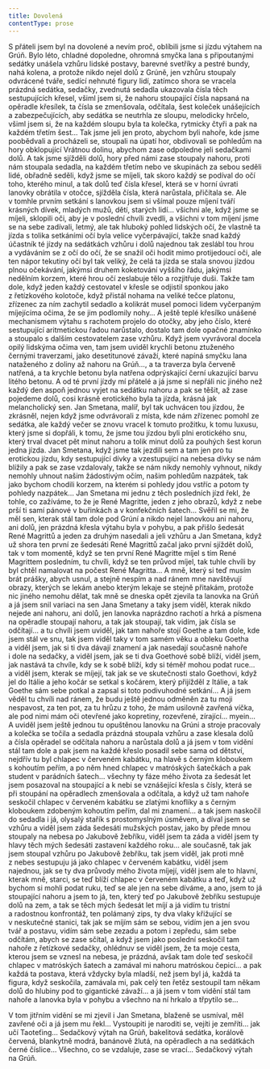 ```yaml
---
title: Dovolená
contentType: prose
---
```


  

S přáteli jsem byl na dovolené a nevím proč, oblíbili jsme si jízdu výtahem na Grúň. Bylo léto, chladné dopoledne, ohromná smyčka lana s připoutanými sedátky unášela vzhůru lidské postavy, barevné svetříky a pestré bundy, nahá kolena, a protože nikdo nejel dolů z Grúně, jen vzhůru stoupaly odvrácené tváře, sedící nehnuté figury lidí, zatímco shora se vracela prázdná sedátka, sedačky, zvednutá sedadla ukazovala čísla těch sestupujících křesel, všiml jsem si, že nahoru stoupající čísla napsaná na opěradle křesílek, ta čísla se zmenšovala, odčítala, šest koleček unášejících a zabezpečujících, aby sedátka se neutrhla ze sloupu, melodicky hrčelo, všiml jsem si, že na každém sloupu byla ta kolečka, rytmicky čtyři a pak na každém třetím šest… Tak jsme jeli jen proto, abychom byli nahoře, kde jsme poobědvali a procházeli se, stoupali na úpatí hor, obdivovali se pohledům na hory obklopující Vrátnou dolinu, abychom zase odpoledne jeli sedačkami dolů. A tak jsme sjížděli dolů, hory před námi zase stoupaly nahoru, proti nám stoupala sedadla, na každém třetím nebo ve skupinách za sebou seděli lidé, obřadně seděli, když jsme se míjeli, tak skoro každý se podíval do očí toho, kterého minul, a tak dolů teď čísla křesel, která se v horní úvrati lanovky obrátila v otočce, sjížděla čísla, která narůstala, přičítala se. Ale v tomhle prvním setkání s lanovkou jsem si všímal pouze míjení tváří krásných dívek, mladých mužů, dětí, starých lidí… všichni ale, když jsme se míjeli, sklopili oči, aby je v poslední chvíli zvedli, a všichni v tom míjení jsme se na sebe zadívali, letmý, ale tak hluboký pohled lidských očí, že vlastně ta jízda s tolika setkáními očí byla velice vyčerpávající, takže snad každý účastník té jízdy na sedátkách vzhůru i dolů najednou tak zeslábl tou hrou a vydáváním se z očí do očí, že se snažil oči hodit mimo protijedoucí oči, ale ten nápor tekutiny očí byl tak veliký, že celá ta jízda se stala snovou jízdou plnou očekávání, jakýmsi druhem koketování vyššího řádu, jakýmsi nedělním korzem, které hrou očí zeslabuje tělo a rozjitřuje duši. Takže tam dole, když jeden každý cestovatel v křesle se odjistil sponkou jako z řetízkového kolotoče, když přistál nohama na veliké tečce platonu, zřízenec za ním zachytil sedadlo a kolikrát musel pomoci lidem vyčerpaným míjejícíma očima, že se jim podlomily nohy… A ještě teplé křesílko unášené mechanismem výtahu s rachotem projelo do otočky, aby jeho číslo, které sestupující aritmetickou řadou narůstalo, dostalo tam dole opačné znamínko a stoupalo s dalším cestovatelem zase vzhůru. Když jsem vyvrávoral docela opilý lidskýma očima ven, tam jsem uviděl krychli betonu ztuženého černými traverzami, jako desetitunové závaží, které napíná smyčku lana nataženého z doliny až nahoru na Grúň…, a ta traverza byla červeně natřená, a ta krychle betonu byla natřena odprýskající černí ukazující barvu litého betonu. A od té první jízdy mí přátelé a já jsme si nepřáli nic jiného než každý den aspoň jednou vyjet na sedátku nahoru a pak se těšit, až zase pojedeme dolů, cosi krásně erotického byla ta jízda, krásná jak melancholický sen. Jan Smetana, malíř, byl tak uchvácen tou jízdou, že zkrásněl, nejen když jsme odvrávorali z místa, kde nám zřízenec pomohl ze sedátka, ale každý večer se znovu vracel k tomuto prožitku, k tomu luxusu, který jsme si dopřáli, k tomu, že jsme tou jízdou byli plni erotického snu, který trval dvacet pět minut nahoru a tolik minut dolů za pouhých šest korun jedna jízda. Jan Smetana, když jsme tak jezdili sem a tam jen pro tu erotickou jízdu, kdy sestupující dívky a vzestupující na nebesa dívky se nám blížily a pak se zase vzdalovaly, takže se nám nikdy nemohly vyhnout, nikdy nemohly uhnout našim žádostivým očím, našim pohledům nazpátek, tak jako bychom chodili korzem, na kterém si pohledy jdou vstříc a potom ty pohledy nazpátek… Jan Smetana mi jednu z těch posledních jízd řekl, že tohle, co zažíváme, to že je René Magritte, jeden z jeho obrazů, když z nebe prší ti samí pánové v buřinkách a v konfekčních šatech… Svěřil se mi, že měl sen, kterak stál tam dole pod Grúní a nikdo nejel lanovkou ani nahoru, ani dolů, jen prázdná křesla výtahu byla v pohybu, a pak přišlo šedesát René Magrittů a jeden za druhým nasedali a jeli vzhůru a Jan Smetana, když už shora ten první ze šedesáti René Magrittů začal jako první sjíždět dolů, tak v tom momentě, když se ten první René Magritte míjel s tím René Magrittem posledním, tu chvíli, když se ten průvod míjel, tak tuhle chvíli by byl chtěl namalovat na počest René Magritta… A mně, který si teď musím brát prášky, abych usnul, a stejně nespím a nad ránem mne navštěvují obrazy, kterých se lekám anebo kterým lekaje se stejně přitakám, protože nic jiného nemohu dělat, tak mně se dneska opět zjevila ta lanovka na Grúň a já jsem snil variaci na sen Jana Smetany a taky jsem viděl, kterak nikdo nejede ani nahoru, ani dolů, jen lanovka naprázdno rachotí a hrká a písmena na opěradle stoupají nahoru, a tak jak stoupají, tak vidím, jak čísla se odčítají… a tu chvíli jsem uviděl, jak tam nahoře stojí Goethe a tam dole, kde jsem stál ve snu, tak jsem viděl taky v tom samém věku a obleku Goetha a viděl jsem, jak si ti dva dávají znamení a jak nasedají současně nahoře i dole na sedačky, a viděl jsem, jak se ti dva Goethové sobě blíží, viděl jsem, jak nastává ta chvíle, kdy se k sobě blíží, kdy si téměř mohou podat ruce… a viděl jsem, kterak se míjejí, tak jak se ve skutečnosti stalo Goethovi, když jel do Itálie a jeho kočár se setkal s kočárem, který přijížděl z Itálie, a tak Goethe sám sebe potkal a zapsal si toto podivuhodné setkání… A já jsem věděl tu chvíli nad ránem, že budu ještě jednou odměněn za tu moji nespavost, za ten pot, za tu hrůzu z toho, že mám usilovně zavřená víčka, ale pod nimi mám oči otevřené jako kopretiny, rozevřené, zírající… myein… A uviděl jsem ještě jednou tu opuštěnou lanovku na Grúni a stroje pracovaly a kolečka se točila a sedadla prázdná stoupala vzhůru a zase klesala dolů a čísla opěradel se odčítala nahoru a narůstala dolů a já jsem v tom vidění stál tam dole a pak jsem na každé křeslo posadil sebe sama od dětství, nejdřív tu byl chlapec v červeném kabátku, na hlavě s černým kloboukem s kohoutím peřím, a po něm hned chlapec v matróských šatečkách a pak student v parádních šatech… všechny ty fáze mého života za šedesát let jsem posazoval na stoupající a k nebi se vznášející křesla s čísly, která se při stoupání na opěradlech zmenšovala a odčítala, a když už tam nahoře seskočil chlapec v červeném kabátku se zlatými knoflíky a s černým kloboukem zdobeným kohoutím peřím, dal mi znamení… a tak jsem naskočil do sedadla i já, olysalý stařík s prostomyslným úsměvem, a díval jsem se vzhůru a viděl jsem záda šedesáti mužských postav, jako by přede mnou stoupaly na nebesa po Jakubově žebříku, viděl jsem ta záda a viděl jsem ty hlavy těch mých šedesáti zastavení každého roku… ale současně, tak jak jsem stoupal vzhůru po Jakubově žebříku, tak jsem viděl, jak proti mně z nebes sestupuju já jako chlapec v červeném kabátku, viděl jsem najednou, jak se ty dva průvody mého života míjejí, viděl jsem ale to hlavní, kterak mně, starci, se teď blíží chlapec v červeném kabátku a teď, když už bychom si mohli podat ruku, teď se ale jen na sebe díváme, a ano, jsem to já stoupající nahoru a jsem to já, ten, který teď po Jakubově žebříku sestupuje dolů na zem, a tak se těch mých šedesát let míjí a já vidím tu tristní a radostnou konfrontáž, ten polámaný zips, ty dva vlaky křižující se v neskutečné stanici, tak jak se míjím sám se sebou, vidím jen a jen svou tvář a postavu, vidím sám sebe zezadu a potom i zepředu, sám sebe odčítám, abych se zase sčítal, a když jsem jako poslední seskočil tam nahoře z řetízkové sedačky, ohlédnuv se viděl jsem, že ta moje cesta, kterou jsem se vznesl na nebesa, je prázdná, avšak tam dole teď seskočil chlapec v matróských šatech a zamával mi nahoru matróskou čepicí… a pak každá ta postava, která vždycky byla mladší, než jsem byl já, každá ta figura, když seskočila, zamávala mi, pak celý ten řetěz sestoupil tam někam dolů do hlubiny pod to gigantické závaží… a já jsem v tom vidění stál tam nahoře a lanovka byla v pohybu a všechno na ní hrkalo a třpytilo se…

V tom jitřním vidění se mi zjevil i Jan Smetana, blaženě se usmíval, měl zavřené oči a já jsem mu řekl… Vystoupiti je naroditi se, vejíti je zemříti… jak učí Taoteťing… Sedačkový výtah na Grúň, bakelitová sedátka, korálově červená, blankytně modrá, banánově žlutá, na opěradlech a na sedátkách černé číslice… Všechno, co se vzdaluje, zase se vrací… Sedačkový výtah na Grúň.
